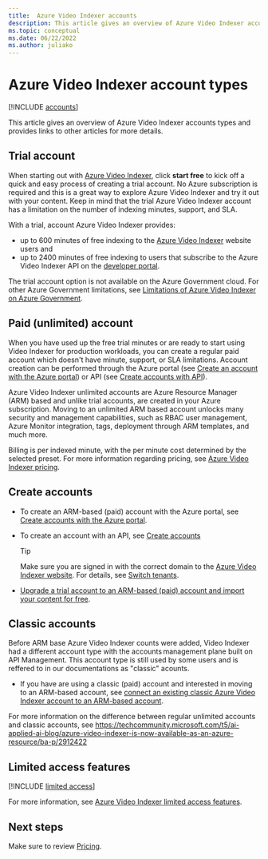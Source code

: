 ```yaml
---
title:  Azure Video Indexer accounts  
description: This article gives an overview of Azure Video Indexer accounts and provides links to other articles for more details.
ms.topic: conceptual
ms.date: 06/22/2022
ms.author: juliako
---
```


# Azure Video Indexer account types

[!INCLUDE [accounts](./includes/arm-accounts.md)]

This article gives an overview of Azure Video Indexer accounts types and provides links to other articles for more details.

## Trial account

When starting out with [Azure Video Indexer](https://www.videoindexer.ai/), click **start free** to kick off a quick and easy process of creating a trial account. No Azure subscription is required and this is a great way to explore Azure Video Indexer and try it out with your content. Keep in mind that the trial Azure Video Indexer account has a limitation on the number of indexing minutes, support, and SLA.

With a trial, account Azure Video Indexer provides:

* up to 600 minutes of free indexing to the [Azure Video Indexer](https://www.videoindexer.ai/) website users and
* up to 2400 minutes of free indexing to users that subscribe to the Azure Video Indexer API on the [developer portal](https://aka.ms/avam-dev-portal).

The trial account option is not available on the Azure Government cloud. For other Azure Government limitations, see [Limitations of Azure Video Indexer on Azure Government](connect-to-azure.md#limitations-of-azure-video-indexer-on-azure-government).

## Paid (unlimited) account

When you have used up the free trial minutes or are ready to start using Video Indexer for production workloads, you can create a regular paid account which doesn't have minute, support, or SLA limitations. Account creation can be performed through the Azure portal (see [Create an account with the Azure portal](create-account-portal.md)) or API (see [Create accounts with API](/rest/api/videoindexer/preview/accounts)).

Azure Video Indexer unlimited accounts are Azure Resource Manager (ARM) based and unlike trial accounts, are created in your Azure subscription. Moving to an unlimited ARM based account unlocks many security and management capabilities, such as RBAC user management, Azure Monitor integration, tags, deployment through ARM templates, and much more.

Billing is per indexed minute, with the per minute cost determined by the selected preset.  For more information regarding pricing, see [Azure Video Indexer pricing](https://azure.microsoft.com/pricing/details/video-indexer/).

## Create accounts

* To create an ARM-based (paid) account with the Azure portal, see [Create accounts with the Azure portal](create-account-portal.md). 
* To create an account with an API, see [Create accounts](/rest/api/videoindexer/preview/accounts)

    > [!TIP]
    > Make sure you are signed in with the correct domain to the [Azure Video Indexer website](https://www.videoindexer.ai/). For details, see [Switch tenants](switch-tenants-portal.md).  
* [Upgrade a trial account to an ARM-based (paid) account and import your content for free](import-content-from-trial.md).  
   
 ## Classic accounts
 
Before ARM base Azure Video Indexer counts were added, Video Indexer had a different account type with the accounts management plane built on API Management. This account type is still used by some users and is reffered to in our documentations as "classic" acounts.

* If you have are using a classic (paid) account and interested in moving to an ARM-based account, see [connect an existing classic Azure Video Indexer account to an ARM-based account](connect-classic-account-to-arm.md).
 
 For more information on the difference between regular unlimited accounts and classic accounts, see https://techcommunity.microsoft.com/t5/ai-applied-ai-blog/azure-video-indexer-is-now-available-as-an-azure-resource/ba-p/2912422

## Limited access features

[!INCLUDE [limited access](./includes/limited-access-account-types.md)]

For more information, see [Azure Video Indexer limited access features](limited-access-features.md).

## Next steps

Make sure to review [Pricing](https://azure.microsoft.com/pricing/details/video-indexer/).


